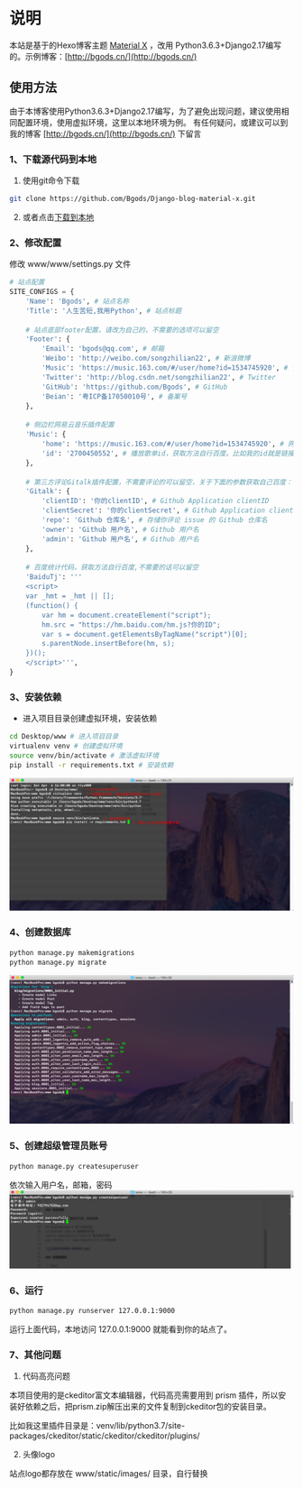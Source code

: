 # 说明

本站是基于的Hexo博客主题 [Material X](https://xaoxuu.com/projects/#Material-X) ，改用 Python3.6.3+Django2.17编写的。示例博客：[http://bgods.cn/](http://bgods.cn/)

## 使用方法

由于本博客使用Python3.6.3+Django2.17编写，为了避免出现问题，建议使用相同配置环境，使用虚拟环境，这里以本地环境为例。
有任何疑问，或建议可以到我的博客 [http://bgods.cn/](http://bgods.cn/) 下留言

### 1、下载源代码到本地

1. 使用git命令下载
```bash
git clone https://github.com/Bgods/Django-blog-material-x.git
```
2. 或者点击[下载到本地](https://github.com/Bgods/Django-blog-material-x/archive/master.zip)

### 2、修改配置

修改 www/www/settings.py 文件
```python
# 站点配置
SITE_CONFIGS = {
    'Name': 'Bgods', # 站点名称
    'Title': '人生苦短,我用Python', # 站点标题

    # 站点底部footer配置，请改为自己的，不需要的选项可以留空
    'Footer': {
        'Email': 'bgods@qq.com', # 邮箱
        'Weibo': 'http://weibo.com/songzhilian22', # 新浪微博
        'Music': 'https://music.163.com/#/user/home?id=1534745920', # 音乐地址
        'Twitter': 'http://blog.csdn.net/songzhilian22', # Twitter
        'GitHub': 'https://github.com/Bgods', # GitHub
        'Beian': '粤ICP备17050010号', # 备案号
    },

    # 侧边栏网易云音乐插件配置
    'Music': {
        'home': 'https://music.163.com/#/user/home?id=1534745920', # 网易云用户主页，点击会跳转到你的主页
        'id': '2700450552', # 播放歌单id，获取方法自行百度。比如我的id就是链接后面的id，https://music.163.com/#/playlist?id=2700450552
    },

    # 第三方评论Gitalk插件配置，不需要评论的可以留空，关于下面的参数获取自己百度：(参考链接:https://www.jianshu.com/p/78c64d07124d)
    'Gitalk': {
        'clientID': '你的clientID', # Github Application clientID
        'clientSecret': '你的clientSecret', # Github Application clientSecret
        'repo': 'Github 仓库名', # 存储你评论 issue 的 Github 仓库名
        'owner': 'Github 用户名', # Github 用户名
        'admin': 'Github 用户名', # Github 用户名
    },

    # 百度统计代码，获取方法自行百度,不需要的话可以留空
    'BaiduTj': '''
    <script>
    var _hmt = _hmt || [];
    (function() {
        var hm = document.createElement("script");
        hm.src = "https://hm.baidu.com/hm.js?你的ID";
        var s = document.getElementsByTagName("script")[0];
        s.parentNode.insertBefore(hm, s);
    })();
    </script>''',
}
```
### 3、安装依赖

- 进入项目目录创建虚拟环境，安装依赖
```bash
cd Desktop/www # 进入项目目录
virtualenv venv # 创建虚拟环境
source venv/bin/activate # 激活虚拟环境
pip install -r requirements.txt # 安装依赖
```
![](QQ20190406-160506.png)

### 4、创建数据库

```bash
python manage.py makemigrations
python manage.py migrate
```
![](QQ20190406-161022.png)

### 5、创建超级管理员账号

```bash
python manage.py createsuperuser
```
依次输入用户名，邮箱，密码
![](QQ20190406-163309.png)

### 6、运行
```bash
python manage.py runserver 127.0.0.1:9000
```
运行上面代码，本地访问 127.0.0.1:9000 就能看到你的站点了。

### 7、其他问题

1. 代码高亮问题

本项目使用的是ckeditor富文本编辑器，代码高亮需要用到 prism 插件，所以安装好依赖之后，把prism.zip解压出来的文件复制到ckeditor包的安装目录。

比如我这里插件目录是：venv/lib/python3.7/site-packages/ckeditor/static/ckeditor/ckeditor/plugins/

2. 头像logo

站点logo都存放在 www/static/images/ 目录，自行替换

